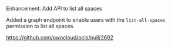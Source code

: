 Enhancement: Add API to list all spaces

Added a graph endpoint to enable users with the `list-all-spaces` permission to list all spaces.

https://github.com/owncloud/ocis/pull/2692
